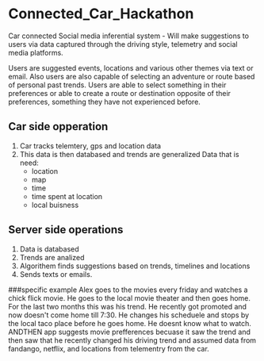 # Connected_Car_Hackathon


Car connected Social media inferential system - Will make suggestions to users via data captured through the driving style, telemetry and social media platforms.

Users are suggested events, locations and various other themes via text or email. Also users are also capable of selecting an adventure or route based of personal past trends. Users are able to select something in their preferences or able to create a route or destination opposite of their preferences, something they have not experienced before.


## Car side opperation
1. Car tracks telemtery, gps and location data
2. This data is then databased and trends are generalized
Data that is need:
	- location
	- map
	- time
	- time spent at location
	- local buisness


## Server side operations
1. Data is databased
2. Trends are analized
3. Algorithem finds suggestions based on trends, timelines and locations
4. Sends texts or emails.
	



###specific example
Alex goes to the movies every friday and watches a chick flick movie. He goes to the local movie theater and then goes home. For the last two months this was his trend. He recently got promoted and now doesn't come home till 7:30. He changes his scheduele and stops by the local taco place before he goes home. He doesnt know what to watch. ANDTHEN app suggests movie prefferences becuase it saw the trend and then saw that he recently changed his driving trend and assumed data from fandango, netflix, and locations from telementry from the car.